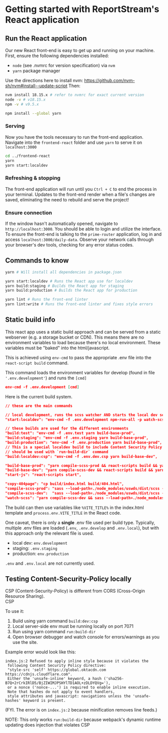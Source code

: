 # Getting started with ReportStream's React application

## Run the React application

Our new React front-end is easy to get up and running on your machine. First, ensure the following dependencies
installed:

-   `node` (see .nvmrc for version specification) via `nvm`
-   `yarn` package manager

Use the directions here to install nvm: https://github.com/nvm-sh/nvm#install--update-script
Then:

```bash
nvm install 18.15.x # refer to nvmrc for exact current version
node -v # v18.15.x
npm -v # v9.5.x

npm install --global yarn
```

### Serving

Now you have the tools necessary to run the front-end application. Navigate into the `frontend-react` folder
and use `yarn` to serve it on `localhost:3000`

```bash
cd ../frontend-react
yarn
yarn start:localdev
```

### Refreshing & stopping

The front-end application will run until you `Ctrl + C` to end the process in your terminal. Updates to the front-end
render when a file's changes are saved, eliminating the need to rebuild and serve the project!

### Ensure connection

If the window hasn't automatically opened, navigate to `http://localhost:3000`.
You should be able to login and utilize the interface. To ensure the front-end is talking to the `prime-router` application,
log in and access `localhost:3000/daily-data`. Observe your network calls through your browser's dev tools, checking
for any error status codes.

## Commands to know

```bash
yarn # Will install all dependencies in package.json

yarn start:localdev # Runs the React app use for localdev
yarn build:staging # Builds the React app for staging
yarn build:production # Builds the React app for production

yarn lint # Runs the front-end linter
yarn lint:write # Runs the front-end linter and fixes style errors
```

## Static build info

This react app uses a static build approach and can be served from a static webserver (e.g. a storage bucket or CDN).
This means there are no environment variables to load because there's no local environment. These variables must be "baked" into
the html/javascript.

This is achieved using `env-cmd` to pass the appropriate .env file into the `react-script build` command.

This command loads the environment variables for develop (found in file `'.env.development'`) and runs the `[cmd]`

```json
env-cmd -f .env.development [cmd]
```

Here is the current build system.

```json
// these are the main commands

// local development, runs the scss watcher AND starts the local dev server in parallel
"start:localdev": "env-cmd -f .env.development npm-run-all -p watch-scss start-js",

// these builds are used for the different environments
"build:test": "env-cmd -f .env.test yarn build-base-prod",
"build:staging": "env-cmd -f .env.staging yarn build-base-prod",
"build:production": "env-cmd -f .env.production yarn build-base-prod",
// This is a special localdev build to include Content Security Policy <meta>
// should be used with `run-build-dir` command
"build:localdev:csp": "env-cmd -f .env.dev.csp yarn build-base-dev",

"build-base-prod": "yarn compile-scss-prod && react-scripts build && yarn copy-404page",
"build-base-dev": "yarn compile-scss-dev && react-scripts build && yarn copy-404page",
"start-js": "react-scripts start",

"copy-404page": "cp build/index.html build/404.html",
"compile-scss-prod": "sass --load-path=./node_modules/uswds/dist/scss --no-source-map --style=compressed --quiet src/global.scss:src/content/generated/global.out.css",
"compile-scss-dev":  "sass --load-path=./node_modules/uswds/dist/scss --embed-source-map --quiet-deps src/global.scss:src/content/generated/global.out.css",
"watch-scss": "yarn compile-scss-dev && sass --load-path=./node_modules/uswds/dist/scss --embed-source-map --quiet-deps -w src/global.scss:src/content/generated/global.out.css",
```

The build can then use variables like `%VITE_TITLE%` in the index.html template and `process.env.VITE_TITLE` in the React code.

One caveat, there is only a **single** .env file used per build type. Typically, multiple .env files are loaded (`.env`, `.env.develop` and `.env.local`), but with this approach only the relevant file is used.

-   local dev: `env.development`
-   staging: `.env.staging`
-   production: `env.production`

`.env` and `.env.local` are not currently used.

## Testing Content-Security-Policy locally

CSP (Content-Security-Policy) is different from CORS (Cross-Origin Resource Sharing).  
CSP

To use it:

1. Build using yarn command `build:dev:csp`
2. Local server-side env must be running locally on port 7071
3. Run using yarn command `run:build-dir`
4. Open browser debugger and watch console for errors/warnings as you use the site.

Example error would look like this:

```
index.js:2 Refused to apply inline style because it violates the
 following Content Security Policy directive:
 "style-src 'self' https://global.oktacdn.com https://cdnjs.cloudflare.com".
 Either the 'unsafe-inline' keyword, a hash ('sha256-B7Q+2rCrkIRlD5/BjZIWIMJPSHYlTD1AOL+zDLDYQVg='),
 or a nonce ('nonce-...') is required to enable inline execution.
 Note that hashes do not apply to event handlers,
 style attributes and javascript: navigations unless the 'unsafe-hashes' keyword is present.
```

(FYI. The error is on `index.js:2` because minification removes line feeds.)

NOTE: This only works `run:build-dir` because webpack's dynamic runtime updating does injection that violates CSP
